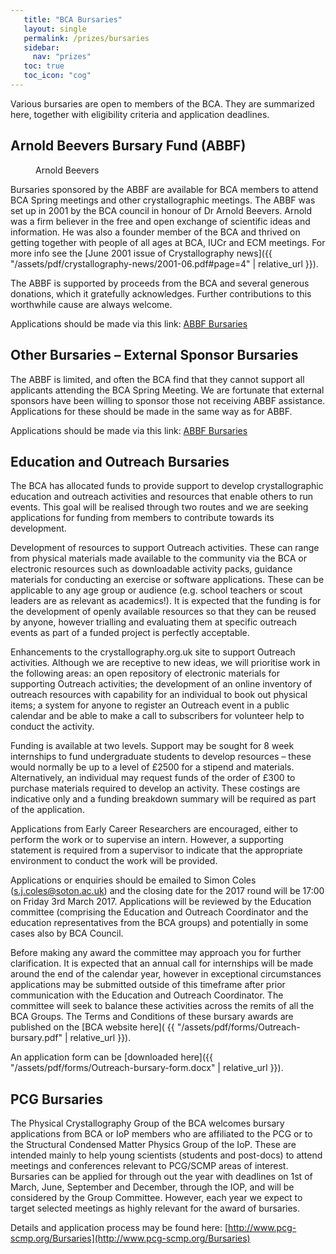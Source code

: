 ```yaml
---
   title: "BCA Bursaries"
   layout: single
   permalink: /prizes/bursaries
   sidebar:
     nav: "prizes"
   toc: true
   toc_icon: "cog"
---
```


Various bursaries are open to members of the BCA. They are summarized here, together with eligibility criteria and application deadlines.

## Arnold Beevers Bursary Fund (ABBF)

<figure style="width: 200px" class="align-right">
  <img src="{{ "/assets/images/people/arnold-beevers.jpg" | relative_url }}" alt="">
  <figcaption>Arnold Beevers</figcaption>
</figure> 
Bursaries sponsored by the ABBF are available for BCA members to attend BCA Spring meetings and other crystallographic meetings. The ABBF was set up in 2001 by the BCA council in honour of Dr Arnold Beevers. Arnold was a firm believer in the free and open exchange of scientific ideas and information. He was also a founder member of the BCA and thrived on getting together with people of all ages at BCA, IUCr and ECM meetings. For more info see the [June 2001 issue of Crystallography news]({{ "/assets/pdf/crystallography-news/2001-06.pdf#page=4" | relative_url }}).

The ABBF is supported by proceeds from the BCA and several generous donations, which it gratefully acknowledges. Further contributions to this worthwhile cause are always welcome.

Applications should be made via this link: [ABBF Bursaries](https://docs.google.com/forms/d/e/1FAIpQLScmizZ33WRIWVzF4u68yLsq_pFBXIdBDqJ1e0gTfda2AX2W9g/viewform?usp=sf_link)


## Other Bursaries – External Sponsor Bursaries

The ABBF is limited, and often the BCA find that they cannot support all applicants attending the BCA Spring Meeting. We are fortunate that external sponsors have been willing to sponsor those not receiving ABBF assistance. Applications for these should be made in the same way as for ABBF.

Applications should be made via this link: [ABBF Bursaries](https://docs.google.com/forms/d/e/1FAIpQLScmizZ33WRIWVzF4u68yLsq_pFBXIdBDqJ1e0gTfda2AX2W9g/viewform?usp=sf_link)

## Education and Outreach Bursaries

The BCA has allocated funds to provide support to develop crystallographic education and outreach activities and resources that enable others to run events. This goal will be realised through two routes and we are seeking applications for funding from members to contribute towards its development.

Development of resources to support Outreach activities. These can range from physical materials made available to the community via the BCA or electronic resources such as downloadable activity packs, guidance materials for conducting an exercise or software applications. These can be applicable to any age group or audience (e.g. school teachers or scout leaders are as relevant as academics!). It is expected that the funding is for the development of openly available resources so that they can be reused by anyone, however trialling and evaluating them at specific outreach events as part of a funded project is perfectly acceptable.

Enhancements to the crystallography.org.uk site to support Outreach activities. Although we are receptive to new ideas, we will prioritise work in the following areas: an open repository of electronic materials for supporting Outreach activities; the development of an online inventory of outreach resources with capability for an individual to book out physical items; a system for anyone to register an Outreach event in a public calendar and be able to make a call to subscribers for volunteer help to conduct the activity.

Funding is available at two levels. Support may be sought for 8 week internships to fund undergraduate students to develop resources – these would normally be up to a level of £2500 for a stipend and materials. Alternatively, an individual may request funds of the order of £300 to purchase materials required to develop an activity. These costings are indicative only and a funding breakdown summary will be required as part of the application.

Applications from Early Career Researchers are encouraged, either to perform the work or to supervise an intern. However, a supporting statement is required from a supervisor to indicate that the appropriate environment to conduct the work will be provided.

Applications or enquiries should be emailed to Simon Coles ([s.j.coles@soton.ac.uk](mailto:s.j.coles@soton.ac.uk)) and the closing date for the 2017 round will be 17:00 on Friday 3rd March 2017. Applications will be reviewed by the Education committee (comprising the Education and Outreach Coordinator and the education representatives from the BCA groups) and potentially in some cases also by BCA Council.

Before making any award the committee may approach you for further clarification. It is expected that an annual call for internships will be made around the end of the calendar year, however in exceptional circumstances applications may be submitted outside of this timeframe after prior communication with the Education and Outreach Coordinator. The committee will seek to balance these activities across the remits of all the BCA Groups. The Terms and Conditions of these bursary awards are published on the [BCA website here]( {{ "/assets/pdf/forms/Outreach-bursary.pdf" | relative_url }}).

An application form can be [downloaded here]({{ "/assets/pdf/forms/Outreach-bursary-form.docx" | relative_url }}).



## PCG Bursaries 

The Physical Crystallography Group of the BCA welcomes bursary applications from BCA or IoP members who are affiliated to the PCG or to the Structural Condensed Matter Physics Group of the IoP. These are intended mainly to help young scientists (students and post-docs) to attend meetings and conferences relevant to PCG/SCMP areas of interest. Bursaries can be applied for through out the year with deadlines on 1st of March, June, September and December, through the IOP, and will be considered by the Group Committee. However, each year we expect to target selected meetings as highly relevant for the award of bursaries.

Details and application process may be found here: [http://www.pcg-scmp.org/Bursaries](http://www.pcg-scmp.org/Bursaries)

